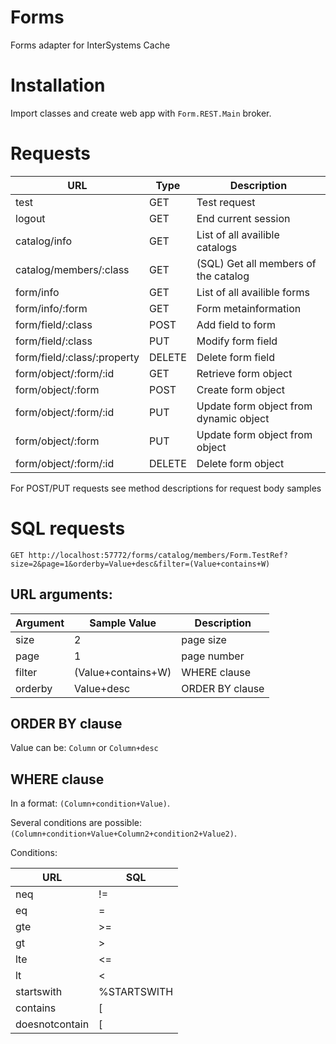 # Forms
Forms adapter for InterSystems Cache

# Installation

Import classes and create web app with `Form.REST.Main` broker.

# Requests


| URL                         | Type   | Description                            |
|-----------------------------|--------|----------------------------------------|
| test                        | GET    | Test request                           |
| logout                      | GET    | End current session                    |
| catalog/info                | GET    | List of all availible catalogs         |
| catalog/members/:class      | GET    | (SQL) Get all members of the catalog   |
| form/info                   | GET    | List of all availible forms            |
| form/info/:form             | GET    | Form metainformation                   |
| form/field/:class           | POST   | Add field to form                      |
| form/field/:class           | PUT    | Modify form field                      |
| form/field/:class/:property | DELETE | Delete  form field                     |
| form/object/:form/:id       | GET    | Retrieve form object                   |
| form/object/:form           | POST   | Create form object                     |
| form/object/:form/:id       | PUT    | Update form object from dynamic object |
| form/object/:form           | PUT    | Update form object from object         |
| form/object/:form/:id       | DELETE | Delete form object                     |

For POST/PUT requests see method descriptions for request body samples

# SQL requests

`GET http://localhost:57772/forms/catalog/members/Form.TestRef?size=2&page=1&orderby=Value+desc&filter=(Value+contains+W)`

## URL arguments:

| Argument | Sample Value       | Description     |
|----------|--------------------|-----------------|
| size     | 2                  | page size       |
| page     | 1                  | page number     |
| filter   | (Value+contains+W) | WHERE clause    |
| orderby  | Value+desc         | ORDER BY clause |

## ORDER BY clause

Value can be: `Column` or `Column+desc`

## WHERE clause 

In a format: `(Column+condition+Value)`. 

Several conditions are possible: `(Column+condition+Value+Column2+condition2+Value2)`.

Conditions:

| URL            | SQL         |
|----------------|-------------|
| neq            | !=          |
| eq             | =           |
| gte            | >=          |
| gt             | >           |
| lte            | <=          |
| lt             | <           |
| startswith     | %STARTSWITH |
| contains       | [           |
| doesnotcontain | [           |


